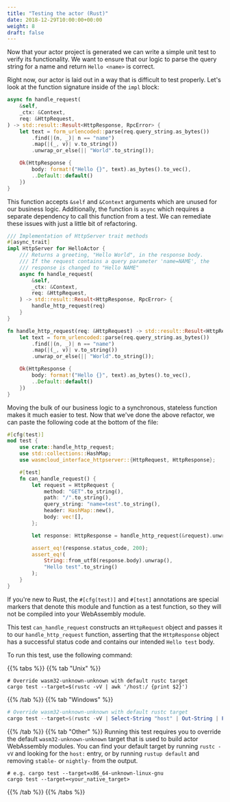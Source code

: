 ```yaml
---
title: "Testing the actor (Rust)"
date: 2018-12-29T10:00:00+00:00
weight: 8
draft: false
---
```


Now that your actor project is generated we can write a simple unit test to verify its functionality. We want to ensure that our logic to parse the query string for a name and return `Hello <name>` is correct.

Right now, our actor is laid out in a way that is difficult to test properly. Let's look at the function signature inside of the `impl` block:
```rust
async fn handle_request(
    &self,
    _ctx: &Context,
    req: &HttpRequest,
) -> std::result::Result<HttpResponse, RpcError> {
    let text = form_urlencoded::parse(req.query_string.as_bytes())
        .find(|(n, _)| n == "name")
        .map(|(_, v)| v.to_string())
        .unwrap_or_else(|| "World".to_string());

    Ok(HttpResponse {
        body: format!("Hello {}", text).as_bytes().to_vec(),
        ..Default::default()
    })
}
```

This function accepts `&self` and `&Context` arguments which are unused for our business logic. Additionally, the function is `async` which requires a separate dependency to call this function from a test. We can remediate these issues with just a little bit of refactoring.

```rust
/// Implementation of HttpServer trait methods
#[async_trait]
impl HttpServer for HelloActor {
    /// Returns a greeting, "Hello World", in the response body.
    /// If the request contains a query parameter 'name=NAME', the
    /// response is changed to "Hello NAME"
    async fn handle_request(
        &self,
        _ctx: &Context,
        req: &HttpRequest,
    ) -> std::result::Result<HttpResponse, RpcError> {
        handle_http_request(req)
    }
}

fn handle_http_request(req: &HttpRequest) -> std::result::Result<HttpResponse, RpcError> {
    let text = form_urlencoded::parse(req.query_string.as_bytes())
        .find(|(n, _)| n == "name")
        .map(|(_, v)| v.to_string())
        .unwrap_or_else(|| "World".to_string());

    Ok(HttpResponse {
        body: format!("Hello {}", text).as_bytes().to_vec(),
        ..Default::default()
    })
}
```

Moving the bulk of our business logic to a synchronous, stateless function makes it much easier to test. Now that we've done the above refactor, we can paste the following code at the bottom of the file:
```rust
#[cfg(test)]
mod test {
    use crate::handle_http_request;
    use std::collections::HashMap;
    use wasmcloud_interface_httpserver::{HttpRequest, HttpResponse};

    #[test]
    fn can_handle_request() {
        let request = HttpRequest {
            method: "GET".to_string(),
            path: "/".to_string(),
            query_string: "name=test".to_string(),
            header: HashMap::new(),
            body: vec![],
        };

        let response: HttpResponse = handle_http_request(&request).unwrap();

        assert_eq!(response.status_code, 200);
        assert_eq!(
            String::from_utf8(response.body).unwrap(),
            "Hello test".to_string()
        );
    }
}
```

If you're new to Rust, the `#[cfg(test)]` and `#[test]` annotations are special markers that denote this module and function as a test function, so they will not be compiled into your WebAssembly module.

This test `can_handle_request` constructs an `HttpRequest` object and passes it to our `handle_http_request` function, asserting that the `HttpResponse` object has a successful status code and contains our intended `Hello test` body.

To run this test, use the following command:

{{% tabs %}}
{{% tab "Unix" %}}

```shell
# Override wasm32-unknown-unknown with default rustc target
cargo test --target=$(rustc -vV | awk '/host:/ {print $2}')
```

{{% /tab %}}
{{% tab "Windows" %}}

```powershell
# Override wasm32-unknown-unknown with default rustc target
cargo test --target=$(rustc -vV | Select-String "host" | Out-String | ForEach-Object { $_.Split(':')[1] })
```

{{% /tab %}}
{{% tab "Other" %}}
Running this test requires you to override the default `wasm32-unknown-unknown` target that is used to build actor WebAssembly modules. You can find your default target by running `rustc -vV` and looking for the `host:` entry, or by running `rustup default` and removing `stable-` or `nightly-` from the output.
```shell
# e.g. cargo test --target=x86_64-unknown-linux-gnu
cargo test --target=<your_native_target>
```
{{% /tab %}}
{{% /tabs %}}